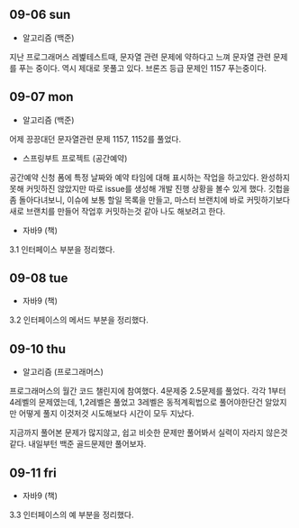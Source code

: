 ## 09-06 sun

- 알고리즘 (백준)

지난 프로그래머스 레벭테스트때, 문자열 관련 문제에 약하다고 느껴 문자열 관련 문제를 푸는 중이다. 역시 제대로 못풀고 있다. 브론즈 등급 문제인 1157 푸는중이다.


## 09-07 mon

- 알고리즘 (백준)

어제 끙끙대던 문자열관련 문제 1157, 1152를 풀었다.

- 스프링부트 프로젝트 (공간예약)

공간예약 신청 폼에 특정 날짜와 예약 타임에 대해 표시하는 작업을 하고있다. 완성하지 못해 커밋하진 않았지만 따로 issue를 생성해 개발 진행 상황을 볼수 있게 했다. 깃헙을 좀 돌아다녀보니, 이슈에 보통 할일 목록을 만들고, 마스터 브랜치에 바로 커밋하기보다 새로 브랜치를 만들어 작업후 커밋하는것 같아 나도 해보려고 한다.

- 자바9 (책)

3.1 인터페이스 부분을 정리했다.

## 09-08 tue

- 자바9 (책)

3.2 인터페이스의 메서드 부분을 정리했다.

## 09-10 thu

- 알고리즘 (프로그래머스)

프로그래머스의 월간 코드 챌린지에 참여했다. 4문제중 2.5문제를 풀었다. 각각 1부터 4레벨의 문제였는데, 1,2레벨은 풀었고 3레벨은 동적계획법으로 풀어야한단건 알았지만 어떻게 풀지 이것저것 시도해보다 시간이 모두 지났다.

지금까지 풀어본 문제가 많지않고, 쉽고 비슷한 문제만 풀어봐서 실력이 자라지 않은것 같다. 내일부턴 백준 골드문제만 풀어보자.

## 09-11 fri

- 자바9 (책)

3.3 인터페이스의 예 부분을 정리했다. 


